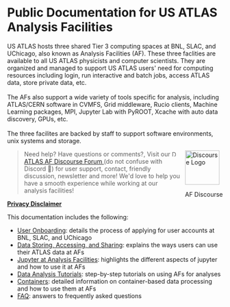 <style>
  #introMore {display: none;}
  #acctsMore {display: none;}
</style>

<script type="text/javascript" src="/tier3docs/scripts/readMoreOrLess.js"></script>

# Public Documentation for US ATLAS Analysis Facilities


US ATLAS hosts three shared Tier 3 computing spaces at BNL, SLAC, and UChicago, also known as Analysis Facilities (AF). These
three faclities are available to all US ATLAS physicists and computer scientists. They are
organized and managed to support US ATLAS users' need for computing resources including login,
run interactive and batch jobs, access ATLAS data, store private data, etc.
<br><br>
The AFs also support a wide variety of tools specific for analysis, including ATLAS/CERN
software in CVMFS, Grid middleware, Rucio clients, Machine Learning packages, MPI, Jupyter
Lab with PyROOT, Xcache with auto data discovery, GPUs, etc.
<br><br>
The three facilites are backed by staff to support software environments, unix systems and
storage.</span>


<div style="float:right; margin-left:10px;">
<a href="https://atlas-talk.sdcc.bnl.gov/">
<img src="images/discourse.png" style="width:80px; height:80px" alt="Discourse Logo" />
</a>
<p>AF Discourse</p>
</div>


>   Need help? Have questions or comments?, Visit our <img src="images/discourse.png" style="width:13px; height:13px" alt="Discourse Logo" /> [ATLAS AF     Discourse Forum ](https://atlas-talk.sdcc.bnl.gov/) (do not confuse with Discord 👾) 
>    for user support, contact, friendly discussion, newsletter and more! We'd love to help you have a smooth experience while working at our analysis facilities!

<b>[Privacy Disclaimer](privacyDisclaimer)</b>

This documentation includes the following:

+ [User Onboarding](UserOnboarding): details the process of applying for user accounts at BNL, SLAC, and UChicago
+ [Data Storing, Accessing, and Sharing](doma): explains the ways users can use their ATLAS data at AFs
+ [Jupyter at Analysis Facilities](jupyter): highlights the different aspects of jupyter and how to use it at AFs
+ [Data Analysis Tutorials](Tutorial-2019Aug): step-by-step tutorials on using AFs for analyses
+ [Containers](Containers): detailed information on container-based data processing and how to use them at AFs
+ [FAQ](faqs-tips): answers to frequently asked questions

